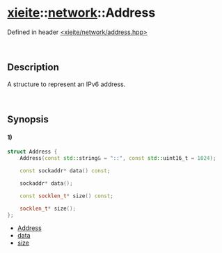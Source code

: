 # [xieite](../../xieite.md)\:\:[network](../../network.md)\:\:Address
Defined in header [<xieite/network/address.hpp>](../../../include/xieite/network/address.hpp)

&nbsp;

## Description
A structure to represent an IPv6 address.

&nbsp;

## Synopsis
#### 1)
```cpp
struct Address {
    Address(const std::string& = "::", const std::uint16_t = 1024);

    const sockaddr* data() const;

    sockaddr* data();

    const socklen_t* size() const;

    socklen_t* size();
};
```
- [Address](./structures/address/1/operators/constructor.md)
- [data](./structures/address/1/data.md)
- [size](./structures/address/1/size.md)
